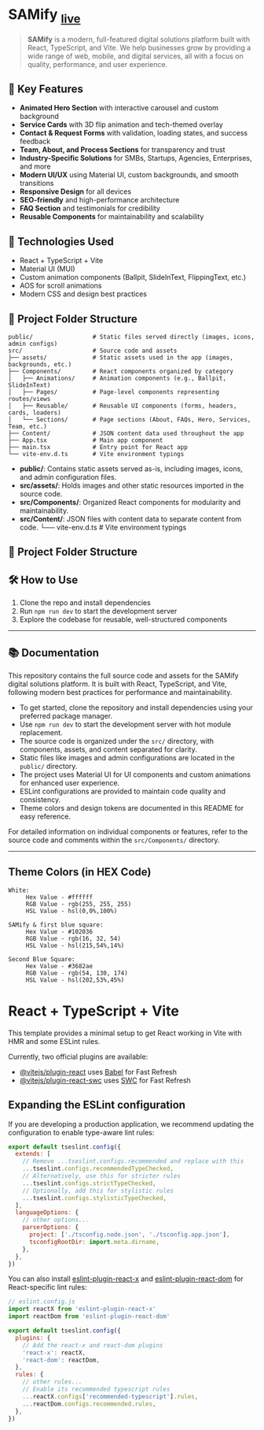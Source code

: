 # SAMify <sub>[live](https://samify.co.in/)</sub>

>**SAMify** is a modern, full-featured digital solutions platform built with React, TypeScript, and Vite. We help businesses grow by providing a wide range of web, mobile, and digital services, all with a focus on quality, performance, and user experience.

## 🌟 Key Features

- **Animated Hero Section** with interactive carousel and custom background
- **Service Cards** with 3D flip animation and tech-themed overlay
- **Contact & Request Forms** with validation, loading states, and success feedback
- **Team, About, and Process Sections** for transparency and trust
- **Industry-Specific Solutions** for SMBs, Startups, Agencies, Enterprises, and more
- **Modern UI/UX** using Material UI, custom backgrounds, and smooth transitions
- **Responsive Design** for all devices
- **SEO-friendly** and high-performance architecture
- **FAQ Section** and testimonials for credibility
- **Reusable Components** for maintainability and scalability

## 🚀 Technologies Used

- React + TypeScript + Vite
- Material UI (MUI)
- Custom animation components (Ballpit, SlideInText, FlippingText, etc.)
- AOS for scroll animations
- Modern CSS and design best practices

## 📁 Project Folder Structure

```
public/                 # Static files served directly (images, icons, admin configs)
src/                    # Source code and assets
├── assets/             # Static assets used in the app (images, backgrounds, etc.)
├── Components/         # React components organized by category
│   ├── Animations/     # Animation components (e.g., Ballpit, SlideInText)
│   ├── Pages/          # Page-level components representing routes/views
│   ├── Reusable/       # Reusable UI components (forms, headers, cards, loaders)
│   └── Sections/       # Page sections (About, FAQs, Hero, Services, Team, etc.)
├── Content/            # JSON content data used throughout the app
├── App.tsx             # Main app component
├── main.tsx            # Entry point for React app
└── vite-env.d.ts       # Vite environment typings
```

- **public/**: Contains static assets served as-is, including images, icons, and admin configuration files.
- **src/assets/**: Holds images and other static resources imported in the source code.
- **src/Components/**: Organized React components for modularity and maintainability.
- **src/Content/**: JSON files with content data to separate content from code.
└── vite-env.d.ts       # Vite environment typings
## 📁 Project Folder Structure


## 🛠️ How to Use

1. Clone the repo and install dependencies
2. Run `npm run dev` to start the development server
3. Explore the codebase for reusable, well-structured components

---

## 📚 Documentation

This repository contains the full source code and assets for the SAMify digital solutions platform. It is built with React, TypeScript, and Vite, following modern best practices for performance and maintainability.

- To get started, clone the repository and install dependencies using your preferred package manager.
- Use `npm run dev` to start the development server with hot module replacement.
- The source code is organized under the `src/` directory, with components, assets, and content separated for clarity.
- Static files like images and admin configurations are located in the `public/` directory.
- The project uses Material UI for UI components and custom animations for enhanced user experience.
- ESLint configurations are provided to maintain code quality and consistency.
- Theme colors and design tokens are documented in this README for easy reference.

For detailed information on individual components or features, refer to the source code and comments within the `src/Components/` directory.

---

## Theme Colors (in HEX Code)

```
White: 
     Hex Value - #ffffff
     RGB Value - rgb(255, 255, 255)
     HSL Value - hsl(0,0%,100%)

SAMify & first blue square:
     Hex Value - #102036
     RGB Value - rgb(16, 32, 54)
     HSL Value - hsl(215,54%,14%)

Second Blue Square:
     Hex Value - #3682ae
     RGB Value - rgb(54, 130, 174)
     HSL Value - hsl(202,53%,45%)
```

# React + TypeScript + Vite

This template provides a minimal setup to get React working in Vite with HMR and some ESLint rules.

Currently, two official plugins are available:

- [@vitejs/plugin-react](https://github.com/vitejs/vite-plugin-react/blob/main/packages/plugin-react) uses [Babel](https://babeljs.io/) for Fast Refresh
- [@vitejs/plugin-react-swc](https://github.com/vitejs/vite-plugin-react/blob/main/packages/plugin-react-swc) uses [SWC](https://swc.rs/) for Fast Refresh

## Expanding the ESLint configuration

If you are developing a production application, we recommend updating the configuration to enable type-aware lint rules:

```js
export default tseslint.config({
  extends: [
    // Remove ...tseslint.configs.recommended and replace with this
    ...tseslint.configs.recommendedTypeChecked,
    // Alternatively, use this for stricter rules
    ...tseslint.configs.strictTypeChecked,
    // Optionally, add this for stylistic rules
    ...tseslint.configs.stylisticTypeChecked,
  ],
  languageOptions: {
    // other options...
    parserOptions: {
      project: ['./tsconfig.node.json', './tsconfig.app.json'],
      tsconfigRootDir: import.meta.dirname,
    },
  },
})
```

You can also install [eslint-plugin-react-x](https://github.com/Rel1cx/eslint-react/tree/main/packages/plugins/eslint-plugin-react-x) and [eslint-plugin-react-dom](https://github.com/Rel1cx/eslint-react/tree/main/packages/plugins/eslint-plugin-react-dom) for React-specific lint rules:

```js
// eslint.config.js
import reactX from 'eslint-plugin-react-x'
import reactDom from 'eslint-plugin-react-dom'

export default tseslint.config({
  plugins: {
    // Add the react-x and react-dom plugins
    'react-x': reactX,
    'react-dom': reactDom,
  },
  rules: {
    // other rules...
    // Enable its recommended typescript rules
    ...reactX.configs['recommended-typescript'].rules,
    ...reactDom.configs.recommended.rules,
  },
})
```

